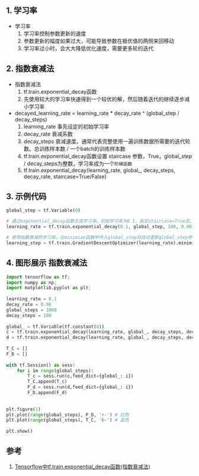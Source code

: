 
## 1. 学习率

* 学习率
    1. 学习率控制参数更新的速度
    2. 参数更新的幅度如果过大，可能导致参数在极优值的两侧来回移动
    3. 学习率过小时，会大大降低优化速度，需要更多轮的迭代

## 2. 指数衰减法

* 指数衰减法
    1. tf.train.exponential_decay函数
    2. 先使用较大的学习率快速得到一个较优的解，然后随着迭代的继续逐步减小学习率
* decayed_learning_rate = learning_rate * decay_rate ^ (global_step / decay_steps)
    1. learning_rate 事先设定的初始学习率
    2. decay_rate 衰减系数
    3. decay_steps 衰减速度。通常代表完整使用一遍训练数据所需要的迭代轮数。总训练样本数 / 一个batch的训练样本数
    4. tf.train.exponential_decay函数设置 staircase 参数，True，global_step / decay_steps为整数，学习率成为一个`阶梯函数`
    5. tf.train.exponential_decay(learning_rate, global_, decay_steps, decay_rate, staircase=True/False)

## 3. 示例代码

```py
global_step = tf.Variable(0)

# 通过exponential_decay函数生成学习率。初始学习率为0.1，指定staircase=True后，每训练100轮后学习率乘以0.96
learning_rate = tf.train.exponential_decay(0.1, global_step, 100, 0.96, staircase=True)

# 使用指数衰减的学习率。在minimize函数中传入global_step将自动更新global_step参数，从而使得学习率也得到相应更新
learning_step = tf.train.GradientDescentOptimizer(learning_rate).minimize(...loss..., global_step=global_step)
```

## 4. 图形展示 指数衰减法

```py
import tensorflow as tf;
import numpy as np;
import matplotlib.pyplot as plt;
 
learning_rate = 0.1
decay_rate = 0.96
global_steps = 1000
decay_steps = 100
 
global_ = tf.Variable(tf.constant(0))
c = tf.train.exponential_decay(learning_rate, global_, decay_steps, decay_rate, staircase=True)
d = tf.train.exponential_decay(learning_rate, global_, decay_steps, decay_rate, staircase=False)
 
T_C = []
F_D = []
 
with tf.Session() as sess:
	for i in range(global_steps):
		T_c = sess.run(c,feed_dict={global_: i})
		T_C.append(T_c)
		F_d = sess.run(d,feed_dict={global_: i})
		F_D.append(F_d)
 
 
plt.figure(1)
plt.plot(range(global_steps), F_D, 'r-') # 红色
plt.plot(range(global_steps), T_C, 'b-') # 蓝色
	
plt.show()
```

## 参考

1. [Tensorflow中tf.train.exponential_decay函数(指数衰减法)](https://blog.csdn.net/wuguangbin1230/article/details/77658229)